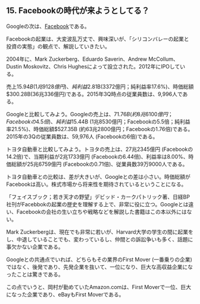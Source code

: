 ## 15. Facebookの時代が来ようとしてる？

Googleの次は、[Facebook](https://www.facebook.com)である。

Facebookの起業は、大変波乱万丈で、興味深いが、「シリコンバレーの起業と投資の実態」の観点で、解説していきたい。

2004年に、Mark Zuckerberg、Eduardo Saverin、Andrew McCollum、Dustin Moskovitz、Chris Hughesによって設立された。2012年にIPOしている。

売上$15.94B(1兆9128億円)、純利益$2.81B(3372億円；純利益率17.6%)、時価総額$300.28B(36兆336億円)である。2015年3Q時点の従業員数は、9,996人である。

Googleと比較してみよう。Googleの売上は、$71.76B (約8兆6100億円；Facebookの4.5倍)、純利益$15.44B (1兆8530億円；Facebookの5.5倍；純利益率21.5%)、時価総額$527.35B (約63兆2800億円；Facebookの1.76倍)である。2015年の3Qの従業員数は、59,976人 (Facebookの6倍)である。

トヨタ自動車と比較してみよう。トヨタの売上は、27兆2345億円 (Facebookの14.2倍)で、当期利益が2兆1733億円 (Facebookの6.44倍)、利益率は8.00%、時価総額が25兆6759億円 (Facebookの0.71倍)、従業員数39万9000人である。

トヨタ自動車との比較は、差が大きいが、Googleとの差は小さい。時価総額がFacebookは高い。株式市場から将来性を期待されているということになる。

「フェイスブック；若き天才の野望」デビッド・カークパトリック著、日経BP社刊がFacebbokの起業の歴史を理解する上で、非常に役に立つ。Googleとは違い、Facebookの会社の生い立ちや戦略などを解説した書籍はこの本以外にはない。

Mark Zuckerbergは、現在でも非常に若いが、Harvard大学の学生の間に起業をし、中退していることでも、変わっているし、仲間との訴訟争いも多く、話題に事欠かない企業である。

Googleとの共通点でいれば、どちらもその業界のFirst Mover (一番乗りの企業)ではなく、後発であり、先発企業を抜いて、一位になり、巨大な高収益企業になったことは驚きである。

この点でいうと、岡村が勤めていたAmazon.comは、First Moverで一位、巨大になった企業であり、eBayもFirst Moverである。
